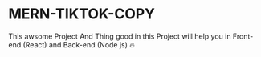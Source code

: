 # MERN-TIKTOK-COPY
This awsome Project And Thing good in this Project will help you in Front-end (React) and Back-end (Node js) 🔥
